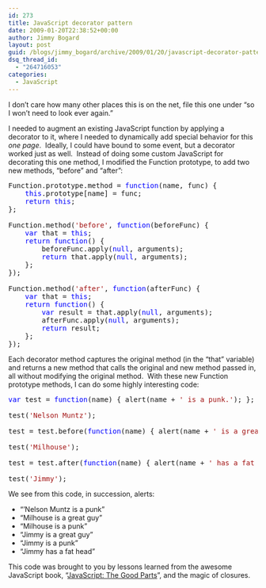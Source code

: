 ```yaml
---
id: 273
title: JavaScript decorator pattern
date: 2009-01-20T22:38:52+00:00
author: Jimmy Bogard
layout: post
guid: /blogs/jimmy_bogard/archive/2009/01/20/javascript-decorator-pattern.aspx
dsq_thread_id:
  - "264716053"
categories:
  - JavaScript
---
```

I don’t care how many other places this is on the net, file this one under “so I won’t need to look ever again.”

I needed to augment an existing JavaScript function by applying a decorator to it, where I needed to dynamically add special behavior for this _one page_.&#160; Ideally, I could have bound to some event, but a decorator worked just as well.&#160; Instead of doing some custom JavaScript for decorating this one method, I modified the Function prototype, to add two new methods, “before” and “after”:

<pre>Function.prototype.method = <span style="color: blue">function</span>(name, func) {
    <span style="color: blue">this</span>.prototype[name] = func;
    <span style="color: blue">return this</span>;
};

Function.method(<span style="color: #a31515">'before'</span>, <span style="color: blue">function</span>(beforeFunc) {
    <span style="color: blue">var </span>that = <span style="color: blue">this</span>;
    <span style="color: blue">return function</span>() {
        beforeFunc.apply(<span style="color: blue">null</span>, arguments);
        <span style="color: blue">return </span>that.apply(<span style="color: blue">null</span>, arguments);
    };
});

Function.method(<span style="color: #a31515">'after'</span>, <span style="color: blue">function</span>(afterFunc) {
    <span style="color: blue">var </span>that = <span style="color: blue">this</span>;
    <span style="color: blue">return function</span>() {
        <span style="color: blue">var </span>result = that.apply(<span style="color: blue">null</span>, arguments);
        afterFunc.apply(<span style="color: blue">null</span>, arguments);
        <span style="color: blue">return </span>result;
    };
});</pre>

[](http://11011.net/software/vspaste)

Each decorator method captures the original method (in the “that” variable) and returns a new method that calls the original and new method passed in, all without modifying the original method.&#160; With these new Function prototype methods, I can do some highly interesting code:

<pre><span style="color: blue">var </span>test = <span style="color: blue">function</span>(name) { alert(name + <span style="color: #a31515">' is a punk.'</span>); };

test(<span style="color: #a31515">'Nelson Muntz'</span>);

test = test.before(<span style="color: blue">function</span>(name) { alert(name + <span style="color: #a31515">' is a great guy.'</span>); });

test(<span style="color: #a31515">'Milhouse'</span>);

test = test.after(<span style="color: blue">function</span>(name) { alert(name + <span style="color: #a31515">' has a fat head.'</span>); });

test(<span style="color: #a31515">'Jimmy'</span>);</pre>

[](http://11011.net/software/vspaste)

We see from this code, in succession, alerts:

  * “&#8217;Nelson Muntz is a punk”
  * “Milhouse is a great guy”
  * “Milhouse is a punk”
  * “Jimmy is a great guy”
  * “Jimmy is a punk”
  * “Jimmy has a fat head”

This code was brought to you by lessons learned from the awesome JavaScript book, “[JavaScript: The Good Parts](http://www.amazon.com/JavaScript-Good-Parts-Douglas-Crockford/dp/0596517742)”, and the magic of closures.